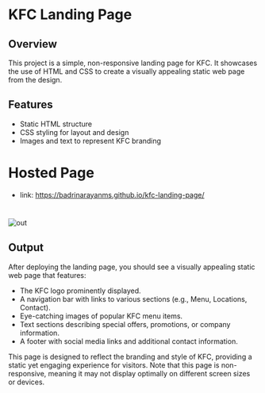 # KFC Landing Page



## Overview

This project is a simple, non-responsive landing page for KFC. It showcases the use of HTML and CSS to create a visually appealing static web page from the design. 

## Features

- Static HTML structure
- CSS styling for layout and design
- Images and text to represent KFC branding


# Hosted Page
- link: https://badrinarayanms.github.io/kfc-landing-page/
#
![out](https://github.com/badrinarayanms/kfc-landing-page/assets/137931415/26d7d82b-d368-4b42-87c3-557864d6f749)


## Output

After deploying the landing page, you should see a visually appealing static web page that features:

- The KFC logo prominently displayed.
- A navigation bar with links to various sections (e.g., Menu, Locations, Contact).
- Eye-catching images of popular KFC menu items.
- Text sections describing special offers, promotions, or company information.
- A footer with social media links and additional contact information.

This page is designed to reflect the branding and style of KFC, providing a static yet engaging experience for visitors. Note that this page is non-responsive, meaning it may not display optimally on different screen sizes or devices.
